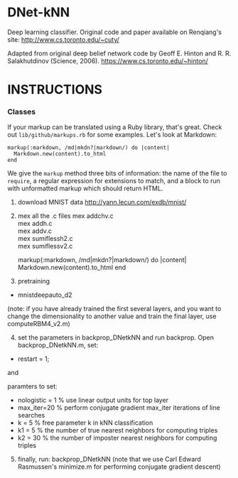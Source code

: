 DNet-kNN
========

Deep learning classifier. Original code and paper available on Renqiang's site:
http://www.cs.toronto.edu/~cuty/


Adapted from original deep belief network code by Geoff E. Hinton and R. R. Salakhutdinov (Science, 2006).
https://www.cs.toronto.edu/~hinton/


INSTRUCTIONS
============



### Classes

If your markup can be translated using a Ruby library, that's
great. Check out `lib/github/markups.rb` for some
examples. Let's look at Markdown:

    markup(:markdown, /md|mkdn?|markdown/) do |content|
      Markdown.new(content).to_html
    end

We give the `markup` method three bits of information: the name of the
file to `require`, a regular expression for extensions to match, and a
block to run with unformatted markup which should return HTML.



1. download MNIST data http://yann.lecun.com/exdb/mnist/


2. mex all the .c files
    mex addchv.c  
  mex addh.c  
  mex addv.c  
  mex sumiflessh2.c  
  mex sumiflessv2.c   
  
  
    markup(:markdown, /md|mkdn?|markdown/) do |content|
      Markdown.new(content).to_html
    end


3. pretraining
 * mnistdeepauto_d2

(note: if you have already trained the first several layers, and you want to 
change the dimensionality to another value and train the final layer,
use computeRBM4_v2.m) 

4. set the parameters in backprop_DNetkNN and run backprop. Open backprop_DNetkNN.m, set:
 * restart = 1;
 
and

paramters to set:
 * nologistic = 1 % use linear output units for top layer
 * max_iter=20 % perform conjugate gradient max_iter iterations of line searches
 * k = 5       % free parameter k in kNN classification
 * k1 = 5      % the number of true nearest neighbors for computing triples
 * k2 = 30     % the number of imposter nearest neighbors for computing triples

5. finally, run:
backprop_DNetkNN
(note that we use Carl Edward Rasmussen's minimize.m for performing
conjugate gradient descent) 
